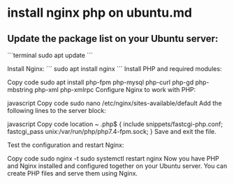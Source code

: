 # install nginx php on ubuntu.md
## Update the package list on your Ubuntu server:

´´´terminal
sudo apt update
´´´

Install Nginx:
´´´
sudo apt install nginx
´´´
Install PHP and required modules:

Copy code
sudo apt install php-fpm php-mysql php-curl php-gd php-mbstring php-xml php-xmlrpc
Configure Nginx to work with PHP:

javascript
Copy code
sudo nano /etc/nginx/sites-available/default
Add the following lines to the server block:

javascript
Copy code
location ~ \.php$ {
    include snippets/fastcgi-php.conf;
    fastcgi_pass unix:/var/run/php/php7.4-fpm.sock;
}
Save and exit the file.

Test the configuration and restart Nginx:

Copy code
sudo nginx -t
sudo systemctl restart nginx
Now you have PHP and Nginx installed and configured together on your Ubuntu server. You can create PHP files and serve them using Nginx.

